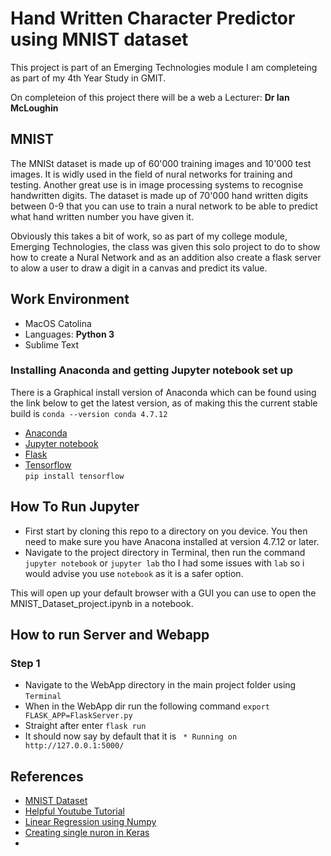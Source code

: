 # Hand Written Character Predictor using MNIST dataset
This project is part of an Emerging Technologies module I am completeing as part of my 4th Year Study in GMIT.

On completeion of this project there will be a web a
Lecturer: **Dr Ian McLoughin**


## MNIST
The MNISt dataset is made up of 60'000 training images and 10'000 test images. It is widly used in the field of nural networks for training and testing. Another great use is in image processing systems to recognise handwritten digits.
The dataset is made up of 70'000 hand written digits between 0-9 that you can use to train a nural network to be able to predict what hand written number you have given it.

Obviously this takes a bit of work, so as part of my college module, Emerging Technologies, the class was given this solo project to do to show how to create a Nural Network and as an addition also create a flask server to alow a user to draw a digit in a canvas and predict its value.


## Work Environment 
- MacOS Catolina
- Languages: **Python 3**
- Sublime Text

### Installing Anaconda and getting Jupyter notebook set up
There is a Graphical install version of Anaconda which can be found using the link below to get the latest version, as of making this the current stable build is `conda --version
conda 4.7.12`
- [Anaconda](http://anaconda.com)
- [Jupyter notebook](https://jupyter.org/)
- [Flask](https://flask.palletsprojects.com/en/1.1.x/) 
- [Tensorflow](https://www.tensorflow.org) <br> `pip install tensorflow`


## How To Run Jupyter
- First start by cloning this repo to a directory on you device. You then need to make sure you have Anacona installed at version 4.7.12 or later.
- Navigate to the project directory in Terminal, then run the command `jupyter notebook` or `jupyter lab` tho I had some issues with `lab` so i would advise you use `notebook` as it is a safer option.

This will open up your default browser with a GUI you can use to open the MNIST_Dataset_project.ipynb in a notebook.

## How to run Server and Webapp
### Step 1
- Navigate to the WebApp directory in the main project folder using `Terminal`
- When in the WebApp dir run the following command `export FLASK_APP=FlaskServer.py`
- Straight after enter `flask run`
- It should now say by default that it is ` * Running on http://127.0.0.1:5000/`


## References
- [MNIST Dataset](http://yann.lecun.com/exdb/mnist/)
- [Helpful Youtube Tutorial](https://www.youtube.com/watch?v=wQ8BIBpya2k)
- [Linear Regression using Numpy](https://nbviewer.jupyter.org/github/ianmcloughlin/jupyter-teaching-notebooks/blob/master/simple-linear-regression.ipynb)
- [Creating single nuron in Keras](https://github.com/ianmcloughlin/jupyter-teaching-notebooks/blob/master/keras-neurons.ipynb)
- []()

